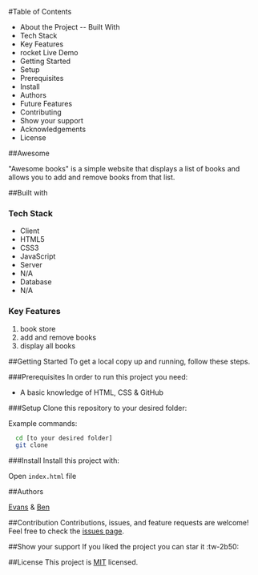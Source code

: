 #Table of Contents

- About the Project
 -- Built With
 - Tech Stack
 - Key Features
 - rocket Live Demo
- Getting Started
 - Setup
 - Prerequisites
 - Install
- Authors
- Future Features
- Contributing
- Show your support
- Acknowledgements
- License

##Awesome

"Awesome books" is a simple website that displays a list of books and allows you to add and remove books from that list.

##Built with
### Tech Stack

- Client
 - HTML5
 - CSS3
 - JavaScript
- Server
 - N/A
- Database
 - N/A

### Key Features

1. book store
2. add and remove books
3. display all books

##Getting Started
To get a local copy up and running, follow these steps.

###Prerequisites
In order to run this project you need:

- A basic knowledge of HTML, CSS & GitHub

###Setup
Clone this repository to your desired folder:

Example commands:
```bash
  cd [to your desired folder]
  git clone
```

###Install
Install this project with:

Open `index.html` file

##Authors 

[Evans](https://github.com/evansnyamekye "Evans") & [Ben](https://github.com/BadrBenSlama "Ben")

##Contribution
Contributions, issues, and feature requests are welcome!
Feel free to check the [issues page](https://github.com/BadrBenSlama/awesome_books/issues "issues page").

##Show your support 
If you liked the project you can star it :tw-2b50:

##License
This project is [MIT](https://github.com/BadrBenSlama/awesome_books/blob/add_remove_functionality/LICENSE "MIT") licensed.

